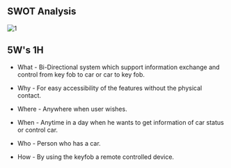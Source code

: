 ## SWOT Analysis
![1](https://user-images.githubusercontent.com/46949702/157812922-1a8d62fa-e311-4544-9604-b67284372456.png)

## 5W's 1H

- What - Bi-Directional system which support information exchange and control from key fob to car or car to key fob. 

- Why - For easy accessibility of the features without the physical contact.

- Where - Anywhere when user wishes.

- When - Anytime in a day when he wants to get information of car status or control car. 

- Who - Person who has a car.

- How - By using the keyfob a remote controlled device.
